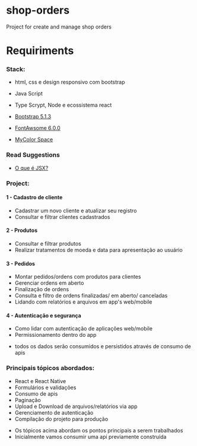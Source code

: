 # shop-orders

Project for create and manage shop orders

# Requiriments

### Stack:

- html, css e design responsivo com bootstrap
- Java Script
- Type Scrypt, Node e ecossistema react

- [Bootstrap 5.1.3](https://getbootstrap.com/docs/5.1/getting-started/download/)

- [FontAwsome 6.0.0](https://fontawesome.com/icons)

- [MyColor Space](https://mycolor.space/?hex=%231E1232&sub=1)
 
### Read Suggestions

- [O que é JSX?](https://reactjs.org/docs/introducing-jsx.html)

### Project:
 
#### 1 - Cadastro de cliente
- Cadastrar um novo cliente e atualizar seu registro
- Consultar e filtrar clientes cadastrados
 
#### 2 - Produtos
- Consultar e filtrar produtos
- Realizar tratamentos de moeda e data para apresentação ao usuário
 
#### 3 - Pedidos
- Montar pedidos/ordens com produtos para clientes 
- Gerenciar ordens em aberto
- Finalização de ordens
- Consulta e filtro de ordens finalizadas/ em aberto/ canceladas
- Lidando com relatórios e arquivos em app's web/mobile
 
#### 4 - Autenticação e segurança
- Como lidar com autenticação de aplicações web/mobile
- Permissionamento dentro do app

* todos os dados serão consumidos e persistidos através de consumo de apis
 
### Principais tópicos abordados:
- React e React Native
- Formulários e validações
- Consumo de apis
- Paginação
- Upload e Download de arquivos/relatórios via app
- Gerenciamento de autenticação
- Compilação do projeto para produção
 
* Os tópicos acima abordam os pontos principais a serem trabalhados
* Inicialmente vamos consumir uma api previamente construída
 
 